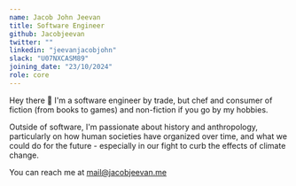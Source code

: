 ```yaml
---
name: Jacob John Jeevan
title: Software Engineer
github: Jacobjeevan
twitter: ""
linkedin: "jeevanjacobjohn"
slack: "U07NXCASM89"
joining_date: "23/10/2024"
role: core
---
```


Hey there 👋 I'm a software engineer by trade, but chef and consumer of fiction (from books to games) and non-fiction if you go by my hobbies. 

Outside of software, I'm passionate about history and anthropology, particularly on how human societies have organized over time, and what we could do for the future - especially in our fight to curb the effects of climate change.

You can reach me at [mail@jacobjeevan.me](mailto:mail@jacobjeevan.me)
